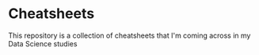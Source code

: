 # Cheatsheets
This repository is a collection of cheatsheets that I'm coming across in my Data Science studies
